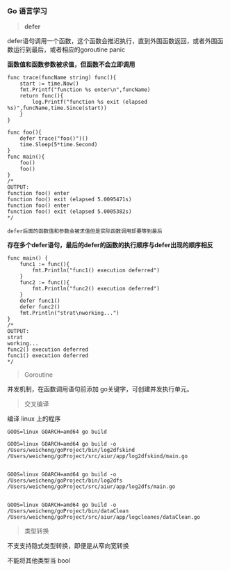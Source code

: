 ### Go 语言学习



>  **defer**

defer语句调用一个函数，这个函数会推迟执行，直到外围函数返回，或者外围函数运行到最后，或者相应的goroutine panic

**函数值和函数参数被求值，但函数不会立即调用**

```
func trace(funcName string) func(){
    start := time.Now()
    fmt.Printf("function %s enter\n",funcName)
    return func(){
        log.Printf("function %s exit (elapsed %s)",funcName,time.Since(start))
    }
}
 
func foo(){
    defer trace("foo()")()
    time.Sleep(5*time.Second)
}
func main(){
    foo()
    foo()
}
/*
OUTPUT:
function foo() enter
function foo() exit (elapsed 5.0095471s)
function foo() enter
function foo() exit (elapsed 5.0005382s)
*/

defer后面的函数值和参数会被求值但是实际函数调用却要等到最后
```



**存在多个defer语句，最后的defer的函数的执行顺序与defer出现的顺序相反**

```
func main() {
    func1 := func(){
        fmt.Println("func1() execution deferred")
    }
    func2 := func(){
        fmt.Println("func2() execution deferred")
    }
    defer func1()
    defer func2()
    fmt.Println("strat\nworking...")
}
/*
OUTPUT:
strat
working...
func2() execution deferred
func1() execution deferred
*/

```





> Goroutine

并发机制，在函数调用语句前添加 go关键字，可创建并发执行单元。







> 交叉编译

编译 linux 上的程序

 ```
GOOS=linux GOARCH=amd64 go build 
 ```



```
GOOS=linux GOARCH=amd64 go build -o /Users/weicheng/goProject/bin/log2dfskind /Users/weicheng/goProject/src/aiur/app/log2dfskind/main.go


GOOS=linux GOARCH=amd64 go build -o /Users/weicheng/goProject/bin/log2dfs /Users/weicheng/goProject/src/aiur/app/log2dfs/main.go


GOOS=linux GOARCH=amd64 go build -o /Users/weicheng/goProject/bin/dataClean /Users/weicheng/goProject/src/aiur/app/logcleanes/dataClean.go
```





> 类型转换

不⽀支持隐式类型转换，即便是从窄向宽转换

不能将其他类型当 bool